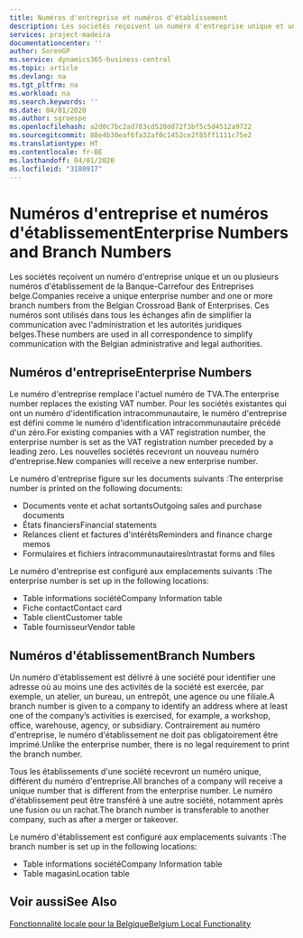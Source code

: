 ```yaml
---
title: Numéros d'entreprise et numéros d'établissement
description: Les sociétés reçoivent un numéro d'entreprise unique et un ou plusieurs numéros d'établissement de la Banque-Carrefour des Entreprises belge. Ces numéros sont utilisés dans tous les échanges afin de simplifier la communication avec l'administration et les autorités juridiques belges.
services: project-madeira
documentationcenter: ''
author: SorenGP
ms.service: dynamics365-business-central
ms.topic: article
ms.devlang: na
ms.tgt_pltfrm: na
ms.workload: na
ms.search.keywords: ''
ms.date: 04/01/2020
ms.author: sgroespe
ms.openlocfilehash: a2d0c7bc2ad783cd520dd72f3bf5c5d4512a9722
ms.sourcegitcommit: 88e4b30eaf6fa32af0c1452ce2f85ff1111c75e2
ms.translationtype: HT
ms.contentlocale: fr-BE
ms.lasthandoff: 04/01/2020
ms.locfileid: "3180917"
---
```

# <a name="enterprise-numbers-and-branch-numbers"></a><span data-ttu-id="e9dc7-104">Numéros d'entreprise et numéros d'établissement</span><span class="sxs-lookup"><span data-stu-id="e9dc7-104">Enterprise Numbers and Branch Numbers</span></span>
<span data-ttu-id="e9dc7-105">Les sociétés reçoivent un numéro d'entreprise unique et un ou plusieurs numéros d'établissement de la Banque-Carrefour des Entreprises belge.</span><span class="sxs-lookup"><span data-stu-id="e9dc7-105">Companies receive a unique enterprise number and one or more branch numbers from the Belgian Crossroad Bank of Enterprises.</span></span> <span data-ttu-id="e9dc7-106">Ces numéros sont utilisés dans tous les échanges afin de simplifier la communication avec l'administration et les autorités juridiques belges.</span><span class="sxs-lookup"><span data-stu-id="e9dc7-106">These numbers are used in all correspondence to simplify communication with the Belgian administrative and legal authorities.</span></span>  

## <a name="enterprise-numbers"></a><span data-ttu-id="e9dc7-107">Numéros d'entreprise</span><span class="sxs-lookup"><span data-stu-id="e9dc7-107">Enterprise Numbers</span></span>  
 <span data-ttu-id="e9dc7-108">Le numéro d'entreprise remplace l'actuel numéro de TVA.</span><span class="sxs-lookup"><span data-stu-id="e9dc7-108">The enterprise number replaces the existing VAT number.</span></span> <span data-ttu-id="e9dc7-109">Pour les sociétés existantes qui ont un numéro d'identification intracommunautaire, le numéro d'entreprise est défini comme le numéro d'identification intracommunautaire précédé d'un zéro.</span><span class="sxs-lookup"><span data-stu-id="e9dc7-109">For existing companies with a VAT registration number, the enterprise number is set as the VAT registration number preceded by a leading zero.</span></span> <span data-ttu-id="e9dc7-110">Les nouvelles sociétés recevront un nouveau numéro d'entreprise.</span><span class="sxs-lookup"><span data-stu-id="e9dc7-110">New companies will receive a new enterprise number.</span></span>  

 <span data-ttu-id="e9dc7-111">Le numéro d'entreprise figure sur les documents suivants :</span><span class="sxs-lookup"><span data-stu-id="e9dc7-111">The enterprise number is printed on the following documents:</span></span>  

-   <span data-ttu-id="e9dc7-112">Documents vente et achat sortants</span><span class="sxs-lookup"><span data-stu-id="e9dc7-112">Outgoing sales and purchase documents</span></span>  
-   <span data-ttu-id="e9dc7-113">États financiers</span><span class="sxs-lookup"><span data-stu-id="e9dc7-113">Financial statements</span></span>  
-   <span data-ttu-id="e9dc7-114">Relances client et factures d'intérêts</span><span class="sxs-lookup"><span data-stu-id="e9dc7-114">Reminders and finance charge memos</span></span>  
-   <span data-ttu-id="e9dc7-115">Formulaires et fichiers intracommunautaires</span><span class="sxs-lookup"><span data-stu-id="e9dc7-115">Intrastat forms and files</span></span>  

<span data-ttu-id="e9dc7-116">Le numéro d'entreprise est configuré aux emplacements suivants :</span><span class="sxs-lookup"><span data-stu-id="e9dc7-116">The enterprise number is set up in the following locations:</span></span>  

-   <span data-ttu-id="e9dc7-117">Table informations société</span><span class="sxs-lookup"><span data-stu-id="e9dc7-117">Company Information table</span></span>  
-   <span data-ttu-id="e9dc7-118">Fiche contact</span><span class="sxs-lookup"><span data-stu-id="e9dc7-118">Contact card</span></span>  
-   <span data-ttu-id="e9dc7-119">Table client</span><span class="sxs-lookup"><span data-stu-id="e9dc7-119">Customer table</span></span>  
-   <span data-ttu-id="e9dc7-120">Table fournisseur</span><span class="sxs-lookup"><span data-stu-id="e9dc7-120">Vendor table</span></span>  

## <a name="branch-numbers"></a><span data-ttu-id="e9dc7-121">Numéros d'établissement</span><span class="sxs-lookup"><span data-stu-id="e9dc7-121">Branch Numbers</span></span>  
 <span data-ttu-id="e9dc7-122">Un numéro d'établissement est délivré à une société pour identifier une adresse où au moins une des activités de la société est exercée, par exemple, un atelier, un bureau, un entrepôt, une agence ou une filiale.</span><span class="sxs-lookup"><span data-stu-id="e9dc7-122">A branch number is given to a company to identify an address where at least one of the company’s activities is exercised, for example, a workshop, office, warehouse, agency, or subsidiary.</span></span> <span data-ttu-id="e9dc7-123">Contrairement au numéro d'entreprise, le numéro d'établissement ne doit pas obligatoirement être imprimé.</span><span class="sxs-lookup"><span data-stu-id="e9dc7-123">Unlike the enterprise number, there is no legal requirement to print the branch number.</span></span>  

 <span data-ttu-id="e9dc7-124">Tous les établissements d'une société recevront un numéro unique, différent du numéro d'entreprise.</span><span class="sxs-lookup"><span data-stu-id="e9dc7-124">All branches of a company will receive a unique number that is different from the enterprise number.</span></span> <span data-ttu-id="e9dc7-125">Le numéro d'établissement peut être transféré à une autre société, notamment après une fusion ou un rachat.</span><span class="sxs-lookup"><span data-stu-id="e9dc7-125">The branch number is transferable to another company, such as after a merger or takeover.</span></span>  

 <span data-ttu-id="e9dc7-126">Le numéro d'établissement est configuré aux emplacements suivants :</span><span class="sxs-lookup"><span data-stu-id="e9dc7-126">The branch number is set up in the following locations:</span></span>  

-   <span data-ttu-id="e9dc7-127">Table informations société</span><span class="sxs-lookup"><span data-stu-id="e9dc7-127">Company Information table</span></span>  
-   <span data-ttu-id="e9dc7-128">Table magasin</span><span class="sxs-lookup"><span data-stu-id="e9dc7-128">Location table</span></span>  

## <a name="see-also"></a><span data-ttu-id="e9dc7-129">Voir aussi</span><span class="sxs-lookup"><span data-stu-id="e9dc7-129">See Also</span></span>  
 [<span data-ttu-id="e9dc7-130">Fonctionnalité locale pour la Belgique</span><span class="sxs-lookup"><span data-stu-id="e9dc7-130">Belgium Local Functionality</span></span>](belgium-local-functionality.md)
